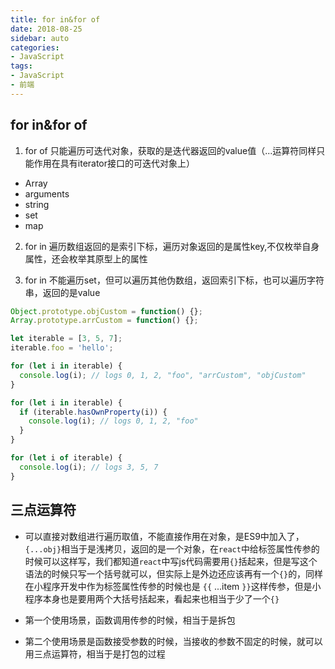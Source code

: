 ```yaml
---
title: for in&for of
date: 2018-08-25
sidebar: auto
categories:
- JavaScript
tags:
- JavaScript
- 前端
---
```


##  for in&for of
1.  for of 只能遍历可迭代对象，获取的是迭代器返回的value值（...运算符同样只能作用在具有iterator接口的可迭代对象上）
- Array   
- arguments  
- string  
- set
- map

2.  for in 遍历数组返回的是索引下标，遍历对象返回的是属性key,不仅枚举自身属性，还会枚举其原型上的属性

3.  for in 不能遍历set，但可以遍历其他伪数组，返回索引下标，也可以遍历字符串，返回的是value

```js
Object.prototype.objCustom = function() {};
Array.prototype.arrCustom = function() {};

let iterable = [3, 5, 7];
iterable.foo = 'hello';

for (let i in iterable) {
  console.log(i); // logs 0, 1, 2, "foo", "arrCustom", "objCustom"
}

for (let i in iterable) {
  if (iterable.hasOwnProperty(i)) {
    console.log(i); // logs 0, 1, 2, "foo"
  }
}

for (let i of iterable) {
  console.log(i); // logs 3, 5, 7
}
```

##  三点运算符

- 可以直接对数组进行遍历取值，不能直接作用在对象，是ES9中加入了，`{...obj}`相当于是浅拷贝，返回的是一个对象，在`react`中给标签属性传参的时候可以这样写，我们都知道`react`中写js代码需要用`{}`括起来，但是写这个语法的时候只写一个括号就可以，但实际上是外边还应该再有一个`{}`的，同样在小程序开发中作为标签属性传参的时候也是
`{{` ...item `}}`这样传参，但是小程序本身也是要用两个大括号括起来，看起来也相当于少了一个`{}`

- 第一个使用场景，函数调用传参的时候，相当于是拆包

- 第二个使用场景是函数接受参数的时候，当接收的参数不固定的时候，就可以用三点运算符，相当于是打包的过程